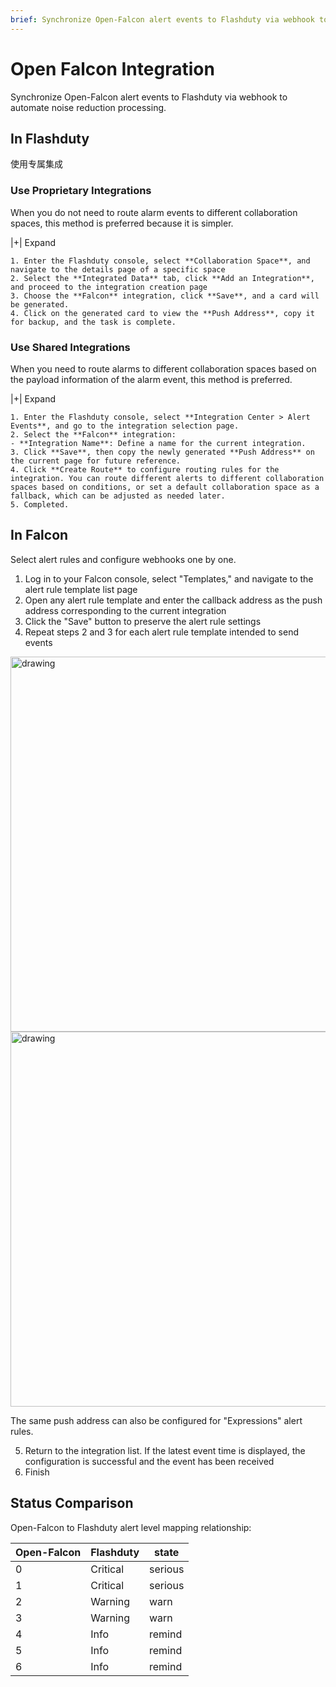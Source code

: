 ```yaml
---
brief: Synchronize Open-Falcon alert events to Flashduty via webhook to automate noise reduction processing
---
```


# Open Falcon Integration

Synchronize Open-Falcon alert events to Flashduty via webhook to automate noise reduction processing.
## In Flashduty
使用专属集成

### Use Proprietary Integrations

When you do not need to route alarm events to different collaboration spaces, this method is preferred because it is simpler.

|+| Expand

    1. Enter the Flashduty console, select **Collaboration Space**, and navigate to the details page of a specific space
    2. Select the **Integrated Data** tab, click **Add an Integration**, and proceed to the integration creation page
    3. Choose the **Falcon** integration, click **Save**, and a card will be generated.
    4. Click on the generated card to view the **Push Address**, copy it for backup, and the task is complete.

### Use Shared Integrations

When you need to route alarms to different collaboration spaces based on the payload information of the alarm event, this method is preferred.

|+| Expand

    1. Enter the Flashduty console, select **Integration Center > Alert Events**, and go to the integration selection page.
    2. Select the **Falcon** integration:
    - **Integration Name**: Define a name for the current integration.
    3. Click **Save**, then copy the newly generated **Push Address** on the current page for future reference.
    4. Click **Create Route** to configure routing rules for the integration. You can route different alerts to different collaboration spaces based on conditions, or set a default collaboration space as a fallback, which can be adjusted as needed later.
    5. Completed.

## In Falcon
Select alert rules and configure webhooks one by one.

1. Log in to your Falcon console, select "Templates," and navigate to the alert rule template list page
2. Open any alert rule template and enter the callback address as the push address corresponding to the current integration
3. Click the "Save" button to preserve the alert rule settings
4. Repeat steps 2 and 3 for each alert rule template intended to send events

<img alt="drawing" width="600" src="https://fcdoc.github.io/img/zh/flashduty/mixin/alert_integration/open_falcon/1.avif" />
<img alt="drawing" width="600" src="https://fcdoc.github.io/img/zh/flashduty/mixin/alert_integration/open_falcon/2.avif" />

The same push address can also be configured for "Expressions" alert rules.

5. Return to the integration list. If the latest event time is displayed, the configuration is successful and the event has been received
6. Finish

## Status Comparison

Open-Falcon to Flashduty alert level mapping relationship:

| Open-Falcon |  Flashduty  | state |
| ----------- | -------- | ---- |
| 0           | Critical | serious |
| 1           | Critical | serious |
| 2           | Warning  | warn |
| 3           | Warning  | warn |
| 4           | Info     | remind |
| 5           | Info     | remind |
| 6           | Info     | remind |
